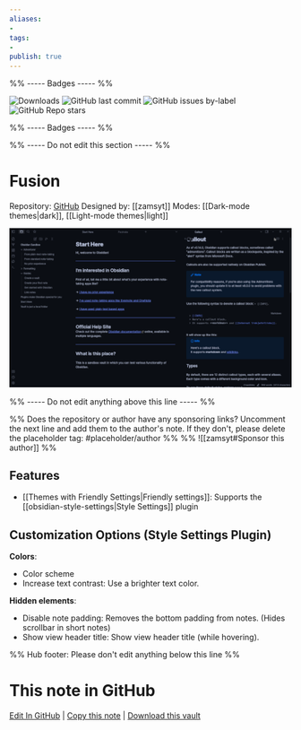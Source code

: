 ```yaml
---
aliases:
- 
tags: 
- 
publish: true
---
```


%% ----- Badges ----- %%

![Downloads](https://img.shields.io/badge/downloads-9260-573E7A?style=for-the-badge&logo=)
![GitHub last commit](https://img.shields.io/github/last-commit/zamsyt/obsidian-fusion?color=573E7A&label=last%20update&logo=github&style=for-the-badge)
![GitHub issues by-label](https://img.shields.io/github/issues/zamsyt/obsidian-fusion/help%20wanted?color=573E7A&logo=github&style=for-the-badge) 
![GitHub Repo stars](https://img.shields.io/github/stars/zamsyt/obsidian-fusion?color=573E7A&logo=github&style=for-the-badge)

%% ----- Badges ----- %%

%% ----- Do not edit this section ----- %%

# Fusion

Repository: [GitHub](https://github.com/zamsyt/obsidian-fusion)
Designed by: [[zamsyt]]
Modes: [[Dark-mode themes|dark]], [[Light-mode themes|light]]



![screenshot](https://github.com/zamsyt/obsidian-fusion/raw/HEAD/thumbnail.png)

%% ----- Do not edit anything above this line ----- %% 

%% Does the repository or author have any sponsoring links? Uncomment the next line and add them to the author's note. If they don't, please delete the placeholder tag: #placeholder/author %%
%% ![[zamsyt#Sponsor this author]] %%


## Features

- [[Themes with Friendly Settings|Friendly settings]]: Supports the [[obsidian-style-settings|Style Settings]] plugin

## Customization Options (Style Settings Plugin) 

**Colors**: 
- Color scheme
- Increase text contrast: Use a brighter text color.

**Hidden elements**: 
- Disable note padding: Removes the bottom padding from notes. (Hides scrollbar in short notes)
- Show view header title: Show view header title (while hovering).


%% Hub footer: Please don't edit anything below this line %%

# This note in GitHub

<span class="git-footer">[Edit In GitHub](https://github.dev/obsidian-community/obsidian-hub/blob/main/02%20-%20Community%20Expansions/02.05%20All%20Community%20Expansions/Themes/Fusion.md "git-hub-edit-note") | [Copy this note](https://raw.githubusercontent.com/obsidian-community/obsidian-hub/main/02%20-%20Community%20Expansions/02.05%20All%20Community%20Expansions/Themes/Fusion.md "git-hub-copy-note") | [Download this vault](https://github.com/obsidian-community/obsidian-hub/archive/refs/heads/main.zip "git-hub-download-vault") </span>
